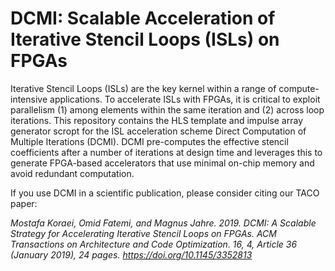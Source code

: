 # DCMI: Scalable Acceleration of Iterative Stencil Loops (ISLs) on FPGAs

Iterative Stencil Loops (ISLs) are the key kernel within a range of compute-intensive applications. To accelerate ISLs with FPGAs, it is critical to exploit parallelism (1) among elements within the same iteration and (2) across loop iterations.  This repository contains the HLS template and impulse array generator scropt for the ISL acceleration scheme Direct Computation of Multiple Iterations (DCMI). DCMI pre-computes the effective stencil coefficients after a number of iterations at design time and leverages this to generate FPGA-based accelerators that use minimal on-chip memory and avoid redundant computation.

If you use DCMI in a scientific publication, please consider citing our TACO paper:

*Mostafa Koraei, Omid Fatemi, and Magnus Jahre. 2019. DCMI: A Scalable Strategy for Accelerating Iterative Stencil Loops on FPGAs. ACM Transactions on Architecture and Code Optimization. 16, 4, Article 36 (January 2019), 24 pages. https://doi.org/10.1145/3352813*
